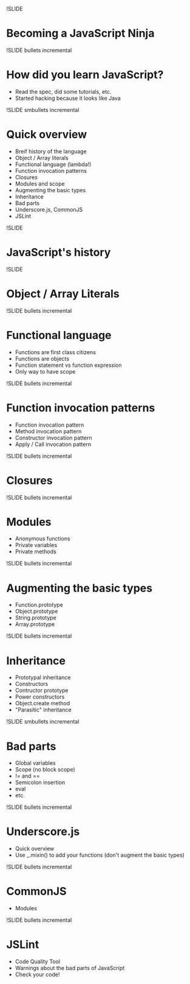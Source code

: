 !SLIDE
# Becoming a JavaScript Ninja #

!SLIDE bullets incremental
# How did you learn JavaScript? #

* Read the spec, did some tutorials, etc.
* Started hacking because it looks like Java

!SLIDE smbullets incremental
# Quick overview #

* Breif history of the language
* Object / Array literals
* Functional language (lambda!)
* Function invocation patterns
* Closures
* Modules and scope
* Augmenting the basic types
* Inheritance
* Bad parts
* Underscore.js, CommonJS
* JSLint

!SLIDE
# JavaScript's history #

!SLIDE
# Object / Array Literals #

!SLIDE bullets incremental
# Functional language #

* Functions are first class citizens
* Functions are objects
* Function statement vs function expression
* Only way to have scope

!SLIDE bullets incremental
# Function invocation patterns #

* Function invocation pattern
* Method invocation pattern
* Constructor invocation pattern
* Apply / Call invocation pattern

!SLIDE bullets incremental
# Closures #

!SLIDE bullets incremental
# Modules #

* Anonymous functions
* Private variables
* Private methods

!SLIDE bullets incremental
# Augmenting the basic types #

* Function.prototype
* Object.prototype
* String.prototype
* Array.prototype

!SLIDE bullets incremental
# Inheritance #

* Prototypal inheritance
* Constructors
* Contructor prototype
* Power constructors
* Object.create method
* "Parasitic" inheritance

!SLIDE smbullets incremental
# Bad parts #

* Global variables
* Scope (no block scope)
* != and ==
* Semicolon insertion
* eval
* etc.

!SLIDE bullets incremental
# Underscore.js #

* Quick overview
* Use _.mixin() to add your functions (don't augment the basic types)

!SLIDE bullets incremental
# CommonJS #

* Modules

!SLIDE bullets incremental
# JSLint #

* Code Quality Tool
* Warnings about the bad parts of JavaScript
* Check your code!

